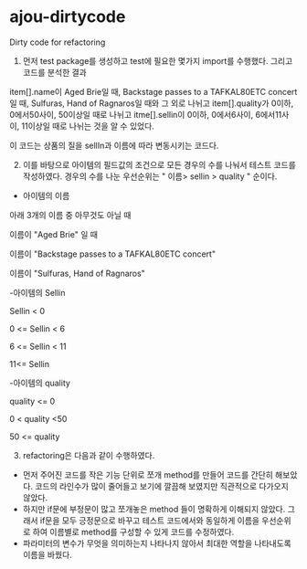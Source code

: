 # ajou-dirtycode
Dirty code for refactoring

1. 먼저 test package를 생성하고 test에 필요한 몇가지 import를 수행했다.
그리고 코드를 분석한 결과 

  item[].name이 Aged Brie일 때, Backstage passes to a TAFKAL80ETC concert일 때, Sulfuras, Hand of Ragnaros일 때와 그 외로 나뉘고
  item[].quality가 0이하, 0에서50사이, 50이상일 때로 나뉘고
  itme[].sellin이 0이하, 0에서6사이, 6에서11사이, 11이상일 때로 나뉘는 것을 알 수 있었다.

이 코드는 상품의 질을 sellIn과 이름에 따라 변동시키는 코드다.

2. 이를 바탕으로 아이템의 필드값의 조건으로 모든 경우의 수를 나눠서 테스트 코드를 작성하였다. 경우의 수를 나눈 우선순위는 " 이름> sellin > quality " 순이다.

- 아이템의 이름

아래 3개의 이름 중 아무것도 아닐 때

이름이 "Aged Brie" 일 때

이름이 "Backstage passes to a TAFKAL80ETC concert"

이름이 "Sulfuras, Hand of Ragnaros"

-아이템의 Sellin

Sellin < 0

0 <= Sellin < 6

6 <= Sellin < 11

11<= Sellin

-아이템의 quality

quality <= 0

0 < quality <50

50 <= quality

3. refactoring은 다음과 같이 수행하였다.

  - 먼저 주어진 코드를 작은 기능 단위로 쪼개 method를 만들어 코드를 간단히 해보았다.
  코드의 라인수가 많이 줄어들고 보기에 깔끔해 보였지만 직관적으로 다가오지 않았다. 
  - 하지만 if문에 부정문이 많고 쪼개놓은 method 들이 명확하게 이해되지 않았다.
  그래서 if문을 모두 긍정문으로 바꾸고 테스트 코드에서와 동일하게 이름을 우선순위로 하여 이름별로 method를 구성할 수 있게 코드를 수정하였다. 
  - 파라미터의 변수가 무엇을 의미하는지 나타나지 않아서 최대한 역할을 나타내도록 이름을 바꿨다.
